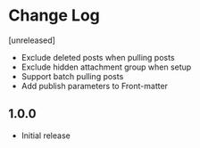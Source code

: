 # Change Log

[unreleased]

- Exclude deleted posts when pulling posts
- Exclude hidden attachment group when setup
- Support batch pulling posts
- Add publish parameters to Front-matter

## 1.0.0

- Initial release
